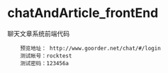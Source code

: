 # chatAndArticle_frontEnd

聊天文章系统前端代码

```
    预览地址： http://www.goorder.net/chat/#/login
    测试帐号：rocktest
    测试密码：123456a
```